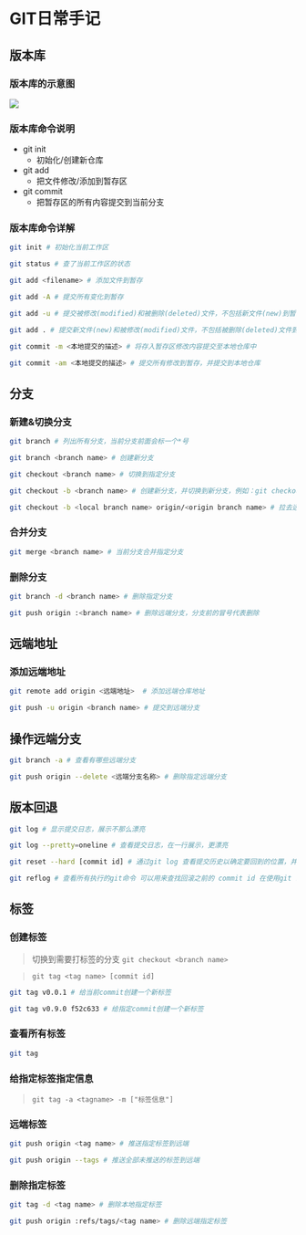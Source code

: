 # GIT日常手记


## 版本库

### 版本库的示意图

![](https://ww1.sinaimg.cn/large/6aedb651gy1fsirsqqeptj20cq06iaa8.jpg)

### 版本库命令说明
- git init
    - 初始化/创建新仓库
- git add 
    - 把文件修改/添加到暂存区
- git commit 
    - 把暂存区的所有内容提交到当前分支


### 版本库命令详解

```bash
git init # 初始化当前工作区

git status # 查了当前工作区的状态

git add <filename> # 添加文件到暂存

git add -A # 提交所有变化到暂存

git add -u # 提交被修改(modified)和被删除(deleted)文件，不包括新文件(new)到暂存

git add . # 提交新文件(new)和被修改(modified)文件，不包括被删除(deleted)文件到暂存，Ps：在Git 2.x版本中 `git add .` === `git add -A`

git commit -m <本地提交的描述> # 将存入暂存区修改内容提交至本地仓库中

git commit -am <本地提交的描述> # 提交所有修改到暂存，并提交到本地仓库

```

## 分支

### 新建&切换分支

```bash
git branch # 列出所有分支，当前分支前面会标一个*号

git branch <branch name> # 创建新分支

git checkout <branch name> # 切换到指定分支

git checkout -b <branch name> # 创建新分支，并切换到新分支，例如：git checkout -b dev === git branch dev && git checkout dev

git checkout -b <local branch name> origin/<origin branch name> # 拉去远端的指定分支到本地
```

### 合并分支

```bash
git merge <branch name> # 当前分支合并指定分支
```

### 删除分支

```bash
git branch -d <branch name> # 删除指定分支

git push origin :<branch name> # 删除远端分支，分支前的冒号代表删除
```

## 远端地址

### 添加远端地址

```bash
git remote add origin <远端地址>  # 添加远端仓库地址

git push -u origin <branch name> # 提交到远端分支
```




## 操作远端分支

```bash
git branch -a # 查看有哪些远端分支

git push origin --delete <远端分支名称> # 删除指定远端分支

```

## 版本回退

```bash
git log # 显示提交日志，展示不那么漂亮

git log --pretty=oneline # 查看提交日志，在一行展示，更漂亮

git reset --hard [commit id] # 通过git log 查看提交历史以确定要回到的位置，并拿到想回到的commit id 执行之

git reflog # 查看所有执行的git命令 可以用来查找回滚之前的 commit id 在使用git reset --hard 回滚过去
```


## 标签

### 创建标签

> 切换到需要打标签的分支 `git checkout <branch name>`

> `git tag <tag name> [commit id]`

```bash
git tag v0.0.1 # 给当前commit创建一个新标签

git tag v0.9.0 f52c633 # 给指定commit创建一个新标签

```

### 查看所有标签

```bash
git tag 
```

### 给指定标签指定信息

> `git tag -a <tagname> -m ["标签信息"]`

### 远端标签

```bash
git push origin <tag name> # 推送指定标签到远端

git push origin --tags # 推送全部未推送的标签到远端
```

### 删除指定标签

```bash
git tag -d <tag name> # 删除本地指定标签

git push origin :refs/tags/<tag name> # 删除远端指定标签
```
